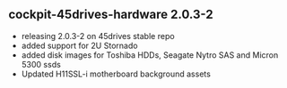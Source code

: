 ## cockpit-45drives-hardware 2.0.3-2

* releasing 2.0.3-2 on 45drives stable repo
* added support for 2U Stornado
* added disk images for Toshiba HDDs, Seagate Nytro SAS and Micron 5300 ssds
* Updated H11SSL-i motherboard background assets